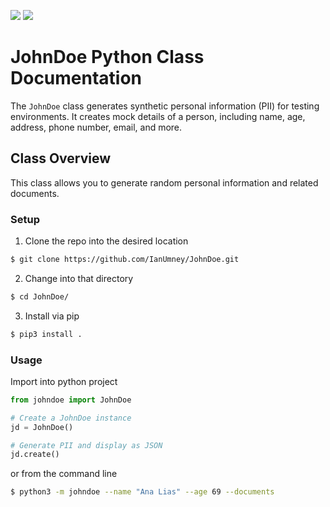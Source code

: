 <p align="left">
    <a href="https://www.python.org/ftp/python/3.9.5/Python-3.9.5.tar.xz" alt="3.9.5">
        <img src="https://img.shields.io/badge/Python%20Version-3.9.5+-blue"/></a>
    <a href="https://ubuntu.com/download/desktop/thank-you?version=20.04.2.0&architecture=amd64" alt="Ubuntu">
        <img src="https://img.shields.io/badge/Tested%20on-Ubunu MacOS-orange"/></a>
    </p>


# JohnDoe Python Class Documentation

The `JohnDoe` class generates synthetic personal information (PII) for testing environments. It creates mock details of a person, including name, age, address, phone number, email, and more.

## Class Overview

This class allows you to generate random personal information and related documents.


### Setup
1. Clone the repo into the desired location
```bash
$ git clone https://github.com/IanUmney/JohnDoe.git
```
2. Change into that directory
```bash
$ cd JohnDoe/
```
3. Install via pip
```bash
$ pip3 install .
```

### Usage
Import into python project
```python
from johndoe import JohnDoe

# Create a JohnDoe instance
jd = JohnDoe()

# Generate PII and display as JSON
jd.create()
```
or from the command line
```bash
$ python3 -m johndoe --name "Ana Lias" --age 69 --documents
```